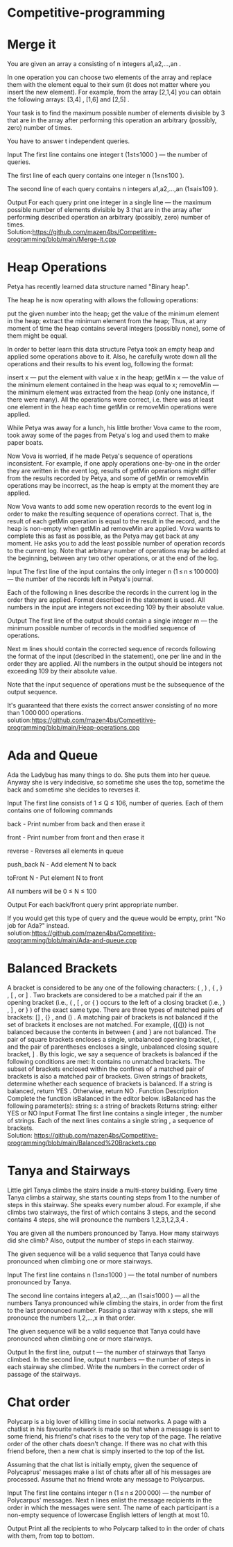 # Competitive-programming
# Merge it
You are given an array a
 consisting of n
 integers a1,a2,…,an
.

In one operation you can choose two elements of the array and replace them with the element equal to their sum (it does not matter where you insert the new element). For example, from the array [2,1,4]
 you can obtain the following arrays: [3,4]
, [1,6]
 and [2,5]
.

Your task is to find the maximum possible number of elements divisible by 3
 that are in the array after performing this operation an arbitrary (possibly, zero) number of times.

You have to answer t
 independent queries.

Input
The first line contains one integer t
 (1≤t≤1000
) — the number of queries.

The first line of each query contains one integer n
 (1≤n≤100
).

The second line of each query contains n
 integers a1,a2,…,an
 (1≤ai≤109
).

Output
For each query print one integer in a single line — the maximum possible number of elements divisible by 3
 that are in the array after performing described operation an arbitrary (possibly, zero) number of times.<br>
 Solution:https://github.com/mazen4bs/Competitive-programming/blob/main/Merge-it.cpp
 # Heap Operations
 Petya has recently learned data structure named "Binary heap".

The heap he is now operating with allows the following operations:

put the given number into the heap;
get the value of the minimum element in the heap;
extract the minimum element from the heap;
Thus, at any moment of time the heap contains several integers (possibly none), some of them might be equal.

In order to better learn this data structure Petya took an empty heap and applied some operations above to it. Also, he carefully wrote down all the operations and their results to his event log, following the format:

insert x — put the element with value x in the heap;
getMin x — the value of the minimum element contained in the heap was equal to x;
removeMin — the minimum element was extracted from the heap (only one instance, if there were many).
All the operations were correct, i.e. there was at least one element in the heap each time getMin or removeMin operations were applied.

While Petya was away for a lunch, his little brother Vova came to the room, took away some of the pages from Petya's log and used them to make paper boats.

Now Vova is worried, if he made Petya's sequence of operations inconsistent. For example, if one apply operations one-by-one in the order they are written in the event log, results of getMin operations might differ from the results recorded by Petya, and some of getMin or removeMin operations may be incorrect, as the heap is empty at the moment they are applied.

Now Vova wants to add some new operation records to the event log in order to make the resulting sequence of operations correct. That is, the result of each getMin operation is equal to the result in the record, and the heap is non-empty when getMin ad removeMin are applied. Vova wants to complete this as fast as possible, as the Petya may get back at any moment. He asks you to add the least possible number of operation records to the current log. Note that arbitrary number of operations may be added at the beginning, between any two other operations, or at the end of the log.

Input
The first line of the input contains the only integer n (1 ≤ n ≤ 100 000) — the number of the records left in Petya's journal.

Each of the following n lines describe the records in the current log in the order they are applied. Format described in the statement is used. All numbers in the input are integers not exceeding 109 by their absolute value.

Output
The first line of the output should contain a single integer m — the minimum possible number of records in the modified sequence of operations.

Next m lines should contain the corrected sequence of records following the format of the input (described in the statement), one per line and in the order they are applied. All the numbers in the output should be integers not exceeding 109 by their absolute value.

Note that the input sequence of operations must be the subsequence of the output sequence.

It's guaranteed that there exists the correct answer consisting of no more than 1 000 000 operations.
solution:https://github.com/mazen4bs/Competitive-programming/blob/main/Heap-operations.cpp
 # Ada and Queue
 Ada the Ladybug has many things to do. She puts them into her queue. Anyway she is very indecisive, so sometime she uses the top, sometime the back and sometime she decides to reverses it.

Input
The first line consists of 1 ≤ Q ≤ 106, number of queries. Each of them contains one of following commands

back - Print number from back and then erase it

front - Print number from front and then erase it

reverse - Reverses all elements in queue

push_back N - Add element N to back

toFront N - Put element N to front

All numbers will be 0 ≤ N ≤ 100

Output
For each back/front query print appropriate number.

If you would get this type of query and the queue would be empty, print "No job for Ada?" instead.<br>
solution:https://github.com/mazen4bs/Competitive-programming/blob/main/Ada-and-queue.cpp
 # Balanced Brackets 
A bracket is considered to be any one of the following characters: ( , ) , { , } , [ , or ] .
Two brackets are considered to be a matched pair if the an opening bracket (i.e., ( , [ , or { )
occurs to the left of a closing bracket (i.e., ) , ] , or } ) of the exact same type. There are
three types of matched pairs of brackets: [] , {} , and () .
A matching pair of brackets is not balanced if the set of brackets it encloses are not matched.
For example, {[(])} is not balanced because the contents in between { and } are not
balanced. The pair of square brackets encloses a single, unbalanced opening bracket, ( , and
the pair of parentheses encloses a single, unbalanced closing square bracket, ] .
By this logic, we say a sequence of brackets is balanced if the following conditions are met:
It contains no unmatched brackets.
The subset of brackets enclosed within the confines of a matched pair of brackets is
also a matched pair of brackets.
Given strings of brackets, determine whether each sequence of brackets is balanced. If a
string is balanced, return YES . Otherwise, return NO .
Function Description
Complete the function isBalanced in the editor below.
isBalanced has the following parameter(s):
string s: a string of brackets
Returns
string: either YES or NO
Input Format
The first line contains a single integer , the number of strings.
Each of the next lines contains a single string , a sequence of brackets.<br>
Solution: https://github.com/mazen4bs/Competitive-programming/blob/main/Balanced%20Brackets.cpp

# Tanya and Stairways
Little girl Tanya climbs the stairs inside a multi-storey building. Every time Tanya climbs a stairway, she starts counting steps from 1
 to the number of steps in this stairway. She speaks every number aloud. For example, if she climbs two stairways, the first of which contains 3
 steps, and the second contains 4
 steps, she will pronounce the numbers 1,2,3,1,2,3,4
.

You are given all the numbers pronounced by Tanya. How many stairways did she climb? Also, output the number of steps in each stairway.

The given sequence will be a valid sequence that Tanya could have pronounced when climbing one or more stairways.

Input
The first line contains n
 (1≤n≤1000
) — the total number of numbers pronounced by Tanya.

The second line contains integers a1,a2,…,an
 (1≤ai≤1000
) — all the numbers Tanya pronounced while climbing the stairs, in order from the first to the last pronounced number. Passing a stairway with x
 steps, she will pronounce the numbers 1,2,…,x
 in that order.

The given sequence will be a valid sequence that Tanya could have pronounced when climbing one or more stairways.

Output
In the first line, output t
 — the number of stairways that Tanya climbed. In the second line, output t
 numbers — the number of steps in each stairway she climbed. Write the numbers in the correct order of passage of the stairways.
# Chat order 
Polycarp is a big lover of killing time in social networks. A page with a chatlist in his favourite network is made so that when a message is sent to some friend, his friend's chat rises to the very top of the page. The relative order of the other chats doesn't change. If there was no chat with this friend before, then a new chat is simply inserted to the top of the list.

Assuming that the chat list is initially empty, given the sequence of Polycaprus' messages make a list of chats after all of his messages are processed. Assume that no friend wrote any message to Polycarpus.

Input
The first line contains integer n (1 ≤ n ≤ 200 000) — the number of Polycarpus' messages. Next n lines enlist the message recipients in the order in which the messages were sent. The name of each participant is a non-empty sequence of lowercase English letters of length at most 10.

Output
Print all the recipients to who Polycarp talked to in the order of chats with them, from top to bottom.
